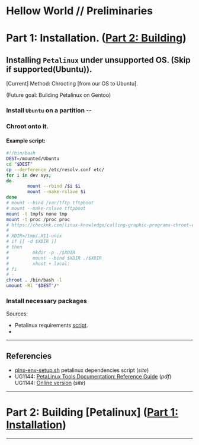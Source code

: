 # Hellow World // Preliminaries

# Part 1: Installation. ([Part 2: Building](#part-2))

## Installing `Petalinux` under unsupported OS. (Skip if supported(Ubuntu)).

[Current] Method: Chrooting [from our OS to Ubuntu].

(Future goal: Building Petalinux on Gentoo)

### Install `Ubuntu` on a partition --

### Chroot onto it.

#### Example script:

```bash
#!/bin/bash
DEST=/mounted/Ubuntu
cd "$DEST"
cp --derference /etc/resolv.conf etc/
for i in dev sys;
do
        mount --rbind /$i $i
        mount --make-rslave $i
done
# mount --bind /var/tftp tftpboot
# mount --make-rslave tftpboot
mount -t tmpfs none tmp
mount -t proc /proc proc
# https://checkmk.com/linux-knowledge/calling-graphic-programs-chroot-environment
#                                                                                                                                                                                                                                              
# XDIR=/tmp/.X11-unix                                                                                                                                                                                                                            
# if [[ -d $XDIR ]]                                                                                                                                                                                                                              
# then                                                                                                                                                                                                                                           
#         mkdir -p ./$XDIR                                                                                                                                                                                                                       
#         mount --bind $XDIR ./$XDIR                                                                                                                                                                                                             
#         xhost + local:                                                                                                                                                                                                                         
# fi                                                                                                                                                                                                                                             
# -                                                                                                                                                                                                                                            
chroot . /bin/bash -l                                                                                                                                                                                                                          
umount -Rl "$DEST"/*
```

### Install necessary packages

Sources:

* Petalinux requirements [script](#referencies).
* 

---

## Referencies

* [plnx-env-setup.sh](https://support.xilinx.com/s/article/73296?language=en_US) petalinux dependencies script (*site*)
* UG1144: [PetaLinux Tools Documentation: Reference Guide](https://www.xilinx.com/support/documentation/sw_manuals/xilinx2020_1/ug1144-petalinux-tools-reference-guide.pdf) (*pdf*)  
UG1144: [Online version](https://docs.xilinx.com/r/en-US/ug1144-petalinux-tools-reference-guide/Overview) (*site*)
---

# Part 2: Building [Petalinux] ([Part 1: Installation](#part-1))

---